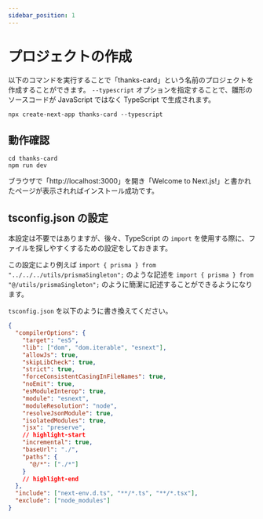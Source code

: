 ```yaml
---
sidebar_position: 1
---
```


# プロジェクトの作成

以下のコマンドを実行することで「thanks-card」という名前のプロジェクトを作成することができます。 `--typescript` オプションを指定することで、雛形のソースコードが JavaScript ではなく TypeScript で生成されます。

```shell
npx create-next-app thanks-card --typescript
```

## 動作確認

```shell
cd thanks-card
npm run dev
```

ブラウザで「http://localhost:3000」を開き「Welcome to Next.js!」と書かれたページが表示されればインストール成功です。

## tsconfig.json の設定

本設定は不要ではありますが、後々、TypeScript の `import` を使用する際に、ファイルを探しやすくするための設定をしておきます。

この設定により例えば `import { prisma } from "../../../utils/prismaSingleton";` のような記述を `import { prisma } from "@/utils/prismaSingleton";` のように簡潔に記述することができるようになります。

`tsconfig.json` を以下のように書き換えてください。

```json title="tsconfig.json" showLineNumbers
{
  "compilerOptions": {
    "target": "es5",
    "lib": ["dom", "dom.iterable", "esnext"],
    "allowJs": true,
    "skipLibCheck": true,
    "strict": true,
    "forceConsistentCasingInFileNames": true,
    "noEmit": true,
    "esModuleInterop": true,
    "module": "esnext",
    "moduleResolution": "node",
    "resolveJsonModule": true,
    "isolatedModules": true,
    "jsx": "preserve",
    // highlight-start
    "incremental": true,
    "baseUrl": "./",
    "paths": {
      "@/*": ["./*"]
    }
    // highlight-end
  },
  "include": ["next-env.d.ts", "**/*.ts", "**/*.tsx"],
  "exclude": ["node_modules"]
}
```